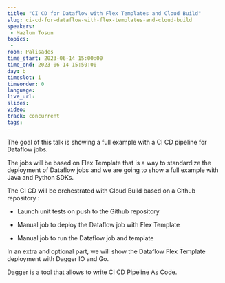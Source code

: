```yaml
---
title: "CI CD for Dataflow with Flex Templates and Cloud Build"
slug: ci-cd-for-dataflow-with-flex-templates-and-cloud-build
speakers:
 - Mazlum Tosun
topics:
 - 
room: Palisades
time_start: 2023-06-14 15:00:00
time_end: 2023-06-14 15:50:00
day: b
timeslot: i
timeorder: 0
language: 
live_url: 
slides: 
video: 
track: concurrent
tags:
---
```


The goal of this talk is showing a full example with a CI CD pipeline for Dataflow jobs.
 
The jobs will be based on Flex Template that is a way to standardize the deployment of Dataflow jobs and we are going to show a full example with Java and Python SDKs.
 
 
 
 The CI CD will be orchestrated with Cloud Build based on a Github repository : 
 
 - Launch unit tests on push to the Github repository
 
 - Manual job to deploy the Dataflow job with Flex Template
 
 - Manual job to run the Dataflow job and template
 
 
 
 In an extra and optional part, we will show the Dataflow Flex Template deployment with Dagger IO and Go.
 
 
 
 Dagger is a tool that allows to write CI CD Pipeline As Code.